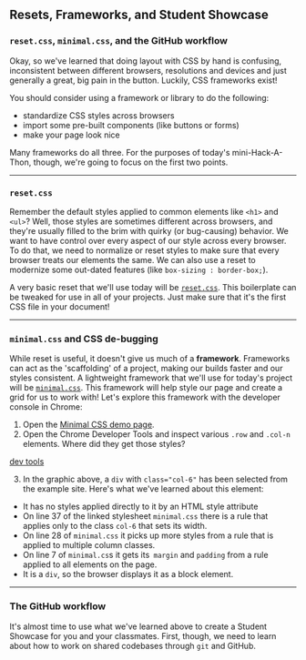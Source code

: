 ## Resets, Frameworks, and Student Showcase
### `reset.css`, `minimal.css`, and the GitHub workflow

Okay, so we've learned that doing layout with CSS by hand is confusing, inconsistent between different browsers, resolutions and devices and just generally a great, big pain in the button. Luckily, CSS frameworks exist!

You should consider using a framework or library to do the following:

+ standardize CSS styles across browsers
+ import some pre-built components (like buttons or forms)
+ make your page look nice

Many frameworks do all three. For the purposes of today's mini-Hack-A-Thon, though, we're going to focus on the first two points.

---

### `reset.css`

Remember the default styles applied to common elements like `<h1>` and `<ul>`? Well, those styles are sometimes different across browsers, and they're usually filled to the brim with quirky (or bug-causing) behavior. We want to have control over every aspect of our style across every browser. To do that, we need to normalize or reset styles to make sure that every browser treats our elements the same. We can also use a reset to modernize some out-dated features (like `box-sizing : border-box;`).

A very basic reset that we'll use today will be [`reset.css`](http://meyerweb.com/eric/tools/css/reset/reset.css). This boilerplate can be tweaked for use in all of your projects. Just make sure that it's the first CSS file in your document!

---

### `minimal.css` and CSS de-bugging

While reset is useful, it doesn't give us much of a **framework**. Frameworks can act as the 'scaffolding' of a project, making our builds faster and our styles consistent. A lightweight framework that we'll use for today's project will be [`minimal.css`](http://minimalcss.com/). This framework will help style our page and create a grid for us to work with! Let's explore this framework with the developer console in Chrome:

1. Open the [Minimal CSS demo page](http://minimalcss.com/).
2. Open the Chrome Developer Tools and inspect various `.row` and `.col-n` elements. Where did they get those styles?

[dev tools](http://reactorprep.herokuapp.com/assets/images/minimal_css.png)

3. In the graphic above, a `div` with `class="col-6"` has been selected from the example site. Here's what we've learned about this element:

  + It has no styles applied directly to it by an HTML style attribute
  + On line 37 of the linked stylesheet `minimal.css` there is a rule that applies only to the class `col-6` that sets its width.
  + On line 28 of `minimal.css` it picks up more styles from a rule that is applied to multiple column classes.
  + On line 7 of `minimal.cs`s it gets its` margin` and `padding` from a rule applied to all elements on the page.
  + It is a `div`, so the browser displays it as a block element.

---

### The GitHub workflow

It's almost time to use what we've learned above to create a Student Showcase for you and your classmates. First, though, we need to learn about how to work on shared codebases through `git` and GitHub.

